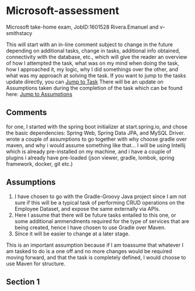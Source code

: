 # Microsoft-assessment
Microsoft take-home exam, JobID:1601528 Rivera.Emanuel and v-smithstacy

This will start with an in-line comment subject to change in the future depending on additional tasks, change in tasks, additional info obtained, connectivity with the database, etc., which will give the reader an overview of how I attempted the task, what was on my mind when doing the task, how I approached it, my logic, why I did somethings over the other, and what was my approach at solving the task.
If you want to jump to the tasks update directly, you can [Jump to Task](#task)
There will be an update on Assumptions taken during the completion of the task which can be found here: [Jump to Assumptions](#assumptions)

<a name="comments"></a>
## Comments
for one, I started with the spring boot initializer at start.spring.io, and chose the basic dependencies: Spring Web, Spring Data JPA, and MySQL Driver.
wrote a couple of assumptions to go together with why choose gradle over maven, and why i would assume something like that...
I will be using Intellij which is already pre-installed on my machine, and i have a couple of plugins i already have pre-loaded (json viewer, gradle, lombok, spring framework, docker, git etc.)


<a name="assumptions"></a>
## Assumptions

  1. I have chosen to go with the Gradle-Groovy Java project since I am not sure if this will be a typical task of performing CRUD operations on the Employee Dataset, and expose the same externally via APIs.
  2. Here I assume that there will be future tasks entailed to this one, or some additional ammendments required for the type of services that are being created, hence I have chosen to use Gradle over Maven.
  3. Since it will be easier to change at a later stage.

This is an important assumption because if I am toassume that whatever I am tasked to do is a one off and no more changes would be required moving forward, and that the task is completely defined, I would choose to use Maven for structure.



<a name="task"></a>
## Section 1
